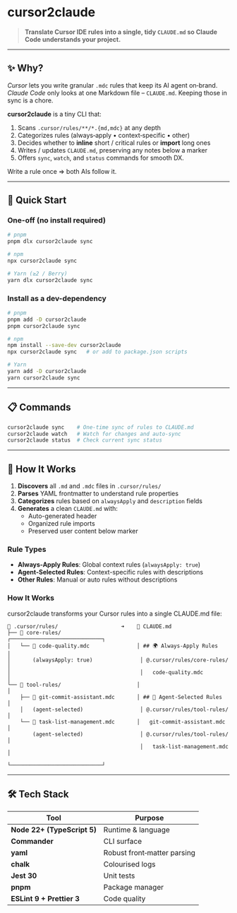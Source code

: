# cursor2claude

> **Translate Cursor IDE rules into a single, tidy `CLAUDE.md` so Claude Code understands your project.**

---

## ✨ Why?

_Cursor_ lets you write granular `.mdc` rules that keep its AI agent on‑brand.  
_Claude Code_ only looks at one Markdown file – `CLAUDE.md`. Keeping those in sync is a chore.

**cursor2claude** is a tiny CLI that:

1. Scans `.cursor/rules/**/*.{md,mdc}` at any depth
2. Categorizes rules (always‑apply • context‑specific • other)
3. Decides whether to **inline** short / critical rules or **import** long ones
4. Writes / updates `CLAUDE.md`, preserving any notes below a marker
5. Offers `sync`, `watch`, and `status` commands for smooth DX.

Write a rule once ⇒ both AIs follow it.

---

## 🚀 Quick Start

### One-off (no install required)

```bash
# pnpm
pnpm dlx cursor2claude sync

# npm
npx cursor2claude sync

# Yarn (≥2 / Berry)
yarn dlx cursor2claude sync
```

### Install as a dev-dependency

```bash
# pnpm
pnpm add -D cursor2claude
pnpm cursor2claude sync

# npm
npm install --save-dev cursor2claude
npx cursor2claude sync   # or add to package.json scripts

# Yarn
yarn add -D cursor2claude
yarn cursor2claude sync
```

---

## 📋 Commands

```bash
cursor2claude sync    # One-time sync of rules to CLAUDE.md
cursor2claude watch   # Watch for changes and auto-sync
cursor2claude status  # Check current sync status
```

---

## 🔧 How It Works

1. **Discovers** all `.md` and `.mdc` files in `.cursor/rules/`
2. **Parses** YAML frontmatter to understand rule properties
3. **Categorizes** rules based on `alwaysApply` and `description` fields
4. **Generates** a clean `CLAUDE.md` with:
   - Auto-generated header
   - Organized rule imports
   - Preserved user content below marker

### Rule Types

- **Always-Apply Rules**: Global context rules (`alwaysApply: true`)
- **Agent-Selected Rules**: Context-specific rules with descriptions
- **Other Rules**: Manual or auto rules without descriptions

### How It Works

cursor2claude transforms your Cursor rules into a single CLAUDE.md file:

```
📁 .cursor/rules/                    ➜    📄 CLAUDE.md
├── 📁 core-rules/                        ┌─────────────────────────────┐
│   └── 📄 code-quality.mdc               │ ## 🌍 Always-Apply Rules    │
│       (alwaysApply: true)               │ @.cursor/rules/core-rules/  │
│                                         │   code-quality.mdc          │
└── 📁 tool-rules/                        │                             │
    ├── 📄 git-commit-assistant.mdc       │ ## 🤖 Agent-Selected Rules  │
    │   (agent-selected)                  │ @.cursor/rules/tool-rules/  │
    └── 📄 task-list-management.mdc       │   git-commit-assistant.mdc  │
        (agent-selected)                  │ @.cursor/rules/tool-rules/  │
                                          │   task-list-management.mdc  │
                                          └─────────────────────────────┘
```

---

## 🛠 Tech Stack

| Tool                        | Purpose                     |
| --------------------------- | --------------------------- |
| **Node 22+ (TypeScript 5)** | Runtime & language          |
| **Commander**               | CLI surface                 |
| **yaml**                    | Robust front‑matter parsing |
| **chalk**                   | Colourised logs             |
| **Jest 30**                 | Unit tests                  |
| **pnpm**                    | Package manager             |
| **ESLint 9 + Prettier 3**   | Code quality                |


